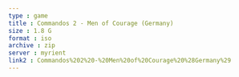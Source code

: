 ```yaml
---
type : game
title : Commandos 2 - Men of Courage (Germany)
size : 1.8 G
format : iso
archive : zip
server : myrient
link2 : Commandos%202%20-%20Men%20of%20Courage%20%28Germany%29
---
```

